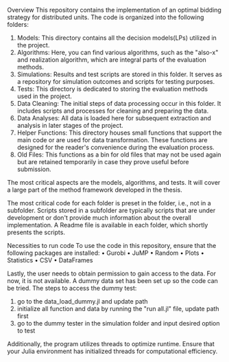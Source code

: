 Overview
This repository contains the implementation of an optimal bidding strategy for distributed units. The code is organized into the following folders:
1.	Models: This directory contains all the decision models(LPs) utilized in the project.
2.	Algorithms: Here, you can find various algorithms, such as the "also-x" and realization algorithm, which are integral parts of the evaluation methods.
3.	Simulations: Results and test scripts are stored in this folder. It serves as a repository for simulation outcomes and scripts for testing purposes.
4.	Tests: This directory is dedicated to storing the evaluation methods used in the project.
5.	Data Cleaning: The initial steps of data processing occur in this folder. It includes scripts and processes for cleaning and preparing the data.
6.	Data Analyses: All data is loaded here for subsequent extraction and analysis in later stages of the project.
7.	Helper Functions: This directory houses small functions that support the main code or are used for data transformation. These functions are designed for the reader's convenience during the evaluation process.
8.	Old Files: This functions as a bin for old files that may not be used again but are retained temporarily in case they prove useful before submission.

The most critical aspects are the models, algorithms, and tests.
It will cover a large part of the method framework developed in the thesis.

The most critical code for each folder is preset in the folder, i.e., not in a subfolder. Scripts stored in a subfolder are typically scripts that are under development or don't provide much information about the overall implementation. A Readme file is available in each folder, which shortly presents the scripts.

Necessities to run code 
To use the code in this repository, ensure that the following packages are installed:
•	Gurobi
•	JuMP
•	Random
•	Plots
•	Statistics
•	CSV
•	DataFrames

Lastly, the user needs to obtain permission to gain access to the data. For now, it is not available.
A dummy data set has been set up so the code can be tried. The steps to access the dummy test:

1. go to the data_load_dummy.jl and update path
2. initialize all function and data by running the "run all.jl" file, update path first
3.  go to the dummy tester in the simulation folder and input desired option to test

Additionally, the program utilizes threads to optimize runtime. Ensure that your Julia environment has initialized threads for computational efficiency.


 
